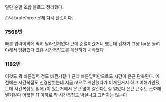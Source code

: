 일단 순열 조합 블로그 정리했다. 

솝탁 bruteforce 문제 다시 풀것이다.
 
### 7568번
빠른 입력이외에 딱히 달라진거없다 근데 순열이겠거니 했는데 갑자기 그냥 for문 돌려야해서 당황했다 크흠 
시간복잡도를 계산하기 시작했다


### 1182번
이것도 뭐 빠른입력 정도 바뀐거같다 근데 빠른입력만으로도 시간이 은근 단축된다.
예전에는 시간복잡도 신경안썻는데 지금 n!으로 계산했다가 어캐된거지 하고 이해가안됐는데 시간복잡도 밑에 r이 있는거에서 은근 많이 갈린다는걸 알았다
은근 큰수도 소화해낼거같다 어쩃든 11 이하로 막 시간복잡도 박살나고 그러지는 않는다